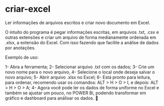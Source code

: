# criar-excel
Ler informações de arquivos escritos e criar novo documento em Excel.

O intuito do programa é pegar informações escritas, em arquivos .txt, .csv e outras extensões e criar um arquivo de forma medianamente ordenada em .xlsx, a extensão do Excel. 
Com isso fazendo que facilite a análise de dados por anotações. 


Exemplo de uso:

1- Abra a ferramenta;
2- Selecionar arquivo .txt com os dados;
3- Crie um novo nome para o novo arquivo, 
4- Selecione o local onde deseja salvar o novo arquivo;
5- Abrir arquivo .xlsx no Excel;
6- Está pronto para leitura, para ordenar, recomendo usar os comandos: ALT > H > O > I, e depois: ALT > H > O > A;
4- Agora você pode ler os dados de forma uniforme no Excel e também se ajustar um pouco, no POWER Bi, podendo transformar em gráfico e dashboard para análisar os dados. 🤠
